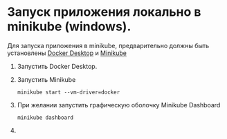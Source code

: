 # Запуск приложения локально в minikube (windows).

Для запуска приложения в minikube, предварительно должны быть
установлены [Docker Desktop](https://www.docker.com/products/docker-desktop/)
и [Minikube](https://kubernetes.io/ru/docs/tasks/tools/install-minikube/)

1. Запустить Docker Desktop.
2. Запустить Minikube

    ```shell
    minikube start --vm-driver=docker
    ```

3. При желании запустить графическую оболочку Minikube Dashboard
    ```shell
    minikube dashboard
    ```
4. 
